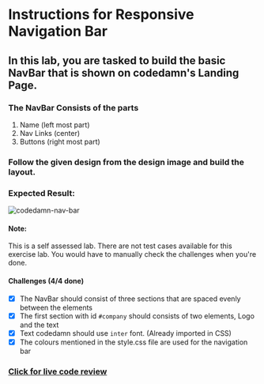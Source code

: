 # Instructions for Responsive Navigation Bar

## In this lab, you are tasked to build the basic NavBar that is shown on codedamn's Landing Page.

### The NavBar Consists of the parts

1. Name (left most part)
2. Nav Links (center)
3. Buttons (right most part)

### Follow the given design from the design image and build the layout.

### Expected Result:

![codedamn-nav-bar](https://github.com/selimbiber/30Day30Project-HTML5-CSS3-Challenges/assets/117529414/8c4cffc9-1ea6-4a85-995c-17091b5b350e)

#### Note:

This is a self assessed lab. There are not test cases available for this exercise lab. You would have to manually check the challenges when you're done.

#### Challenges (4/4 done)

- [x] The NavBar should consist of three sections that are spaced evenly between the elements
- [x] The first section with id `#company` should consists of two elements, Logo and the text
- [x] Text codedamn should use `inter` font. (Already imported in CSS)
- [x] The colours mentioned in the style.css file are used for the navigation bar

### [Click for live code review](https://selimbiber.github.io/Vanilla-CSS-Challenges/Day03-navigation-bar/)
